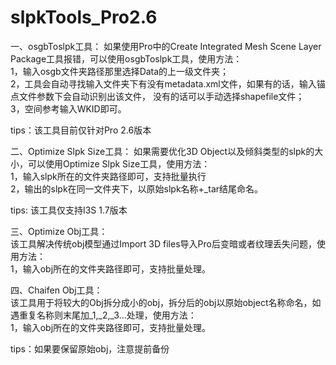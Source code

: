 # slpkTools_Pro2.6

一、osgbToslpk工具：
如果使用Pro中的Create Integrated Mesh Scene Layer Package工具报错，可以使用osgbToslpk工具，使用方法：  
1，输入osgb文件夹路径那里选择Data的上一级文件夹；  
2，工具会自动寻找输入文件夹下有没有metadata.xml文件，如果有的话，输入锚点文件参数下会自动识别出该文件，
没有的话可以手动选择shapefile文件；   
3，空间参考输入WKID即可。     

tips：该工具目前仅针对Pro 2.6版本     

二、Optimize Slpk Size工具：
如果需要优化3D Object以及倾斜类型的slpk的大小，可以使用Optimize Slpk Size工具，使用方法：     
1，输入slpk所在的文件夹路径即可，支持批量执行    
2，输出的slpk在同一文件夹下，以原始slpk名称+_tar结尾命名。        

tips: 该工具仅支持I3S 1.7版本         

三、Optimize Obj工具：         
该工具解决传统obj模型通过Import 3D files导入Pro后变暗或者纹理丢失问题，使用方法：        
1，输入obj所在的文件夹路径即可，支持批量处理。    

四、Chaifen Obj工具：       
该工具用于将较大的Obj拆分成小的obj，拆分后的obj以原始object名称命名，如遇重复名称则末尾加_1,_2,_3...处理，使用方法：          
1，输入obj所在的文件夹路径即可，支持批量处理。    

tips：如果要保留原始obj，注意提前备份

